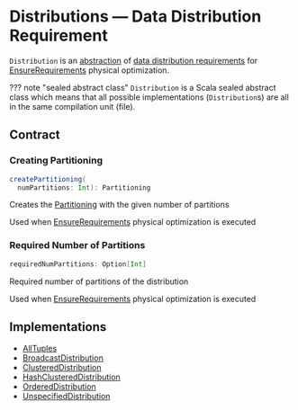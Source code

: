 # Distributions &mdash; Data Distribution Requirement

`Distribution` is an [abstraction](#contract) of [data distribution requirements](#implementations) for [EnsureRequirements](physical-optimizations/EnsureRequirements.md) physical optimization.

??? note "sealed abstract class"
    `Distribution` is a Scala sealed abstract class which means that all possible implementations (`Distribution`s) are all in the same compilation unit (file).

## Contract

### <span id="createPartitioning"> Creating Partitioning

```scala
createPartitioning(
  numPartitions: Int): Partitioning
```

Creates the [Partitioning](Partitioning.md) with the given number of partitions

Used when [EnsureRequirements](physical-optimizations/EnsureRequirements.md) physical optimization is executed

### <span id="requiredNumPartitions"> Required Number of Partitions

```scala
requiredNumPartitions: Option[Int]
```

Required number of partitions of the distribution

Used when [EnsureRequirements](physical-optimizations/EnsureRequirements.md) physical optimization is executed

## Implementations

* [AllTuples](AllTuples.md)
* [BroadcastDistribution](BroadcastDistribution.md)
* [ClusteredDistribution](ClusteredDistribution.md)
* [HashClusteredDistribution](HashClusteredDistribution.md)
* [OrderedDistribution](OrderedDistribution.md)
* [UnspecifiedDistribution](UnspecifiedDistribution.md)
